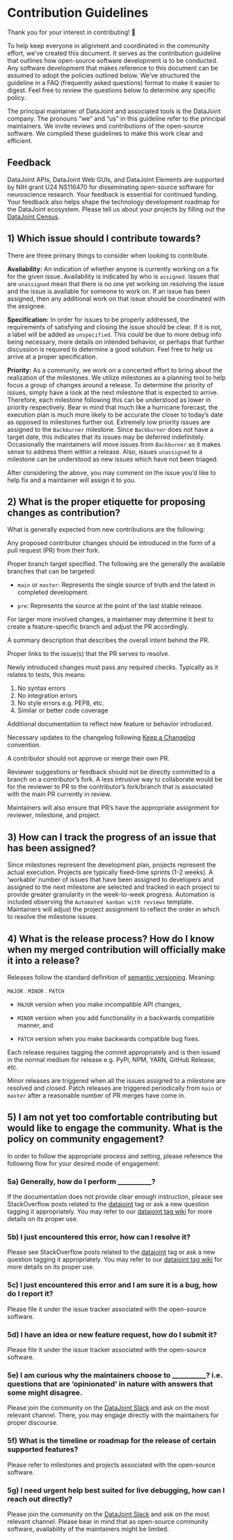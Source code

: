 # Contribution Guidelines

Thank you for your interest in contributing! 🤝

To help keep everyone in alignment and coordinated in the community effort, we’ve created this document. It serves as the contribution guideline that outlines how open-source software development is to be conducted. Any software development that makes reference to this document can be assumed to adopt the policies outlined below. We’ve structured the guideline in a FAQ (frequently asked questions) format to make it easier to digest. Feel free to review the questions below to determine any specific policy.

The principal maintainer of DataJoint and associated tools is the DataJoint company. The pronouns “we” and “us” in this guideline refer to the principal maintainers. We invite reviews and contributions of the open-source software. We compiled these guidelines to make this work clear and efficient.

## Feedback

DataJoint APIs, DataJoint Web GUIs, and DataJoint Elements are supported by NIH grant U24 NS116470 for disseminating open-source software for neuroscience research. Your feedback is essential for continued funding. Your feedback also helps shape the technology development roadmap for the DataJoint ecosystem. Please tell us about your projects by filling out the [DataJoint Census](https://community.datajoint.io).

## 1) Which issue should I contribute towards?

There are three primary things to consider when looking to contribute.

**Availability:** An indication of whether anyone is currently working on a fix for the given issue. Availability is indicated by who is `assigned`. Issues that are `unassigned` mean that there is no one yet working on resolving the issue and the issue is available for someone to work on. If an issue has been assigned, then any additional work on that issue should be coordinated with the assignee.

**Specification:** In order for issues to be properly addressed, the requirements of satisfying and closing the issue should be clear. If it is not, a label will be added as `unspecified`. This could be due to more debug info being necessary, more details on intended behavior, or perhaps that further discussion is required to determine a good solution. Feel free to help us arrive at a proper specification.

**Priority:** As a community, we work on a concerted effort to bring about the realization of the milestones. We utilize milestones as a planning tool to help focus a group of changes around a release. To determine the priority of issues, simply have a look at the next milestone that is expected to arrive. Therefore, each milestone following this can be understood as lower in priority respectively. Bear in mind that much like a hurricane forecast, the execution plan is much more likely to be accurate the closer to today’s date as opposed to milestones further out. Extremely low priority issues are assigned to the `Backburner` milestone. Since `Backburner` does not have a target date, this indicates that its issues may be deferred indefinitely. Occasionally the maintainers will move issues from `Backburner` as it makes sense to address them within a release. Also, issues `unassigned` to a milestone can be understood as new issues which have not been triaged.

After considering the above, you may comment on the issue you’d like to help fix and a maintainer will assign it to you.

## 2) What is the proper etiquette for proposing changes as contribution?

What is generally expected from new contributions are the following:

Any proposed contributor changes should be introduced in the form of a pull request (PR) from their fork.

Proper branch target specified. The following are the generally the available branches that can be targeted:

- `main` or `master`: Represents the single source of truth and the latest in completed development.

- `pre`: Represents the source at the point of the last stable release.

For larger more involved changes, a maintainer may determine it best to create a feature-specific branch and adjust the PR accordingly.

A summary description that describes the overall intent behind the PR.

Proper links to the issue(s) that the PR serves to resolve.

Newly introduced changes must pass any required checks. Typically as it relates to tests, this means:

1. No syntax errors
1. No integration errors
1. No style errors e.g. PEP8, etc.
1. Similar or better code coverage

Additional documentation to reflect new feature or behavior introduced.

Necessary updates to the changelog following [Keep a Changelog](https://keepachangelog.com/en/1.0.0/) convention.

A contributor should not approve or merge their own PR.

Reviewer suggestions or feedback should not be directly committed to a branch on a contributor’s fork. A less intrusive way to collaborate would be for the reviewer to PR to the contributor’s fork/branch that is associated with the main PR currently in review.

Maintainers will also ensure that PR’s have the appropriate assignment for reviewer, milestone, and project.

## 3) How can I track the progress of an issue that has been assigned?

Since milestones represent the development plan, projects represent the actual execution. Projects are typically fixed-time sprints (1-2 weeks). A ‘workable’ number of issues that have been assigned to developers and assigned to the next milestone are selected and tracked in each project to provide greater granularity in the week-to-week progress. Automation is included observing the `Automated kanban with reviews` template. Maintainers will adjust the project assignment to reflect the order in which to resolve the milestone issues.

## 4) What is the release process? How do I know when my merged contribution will officially make it into a release?
Releases follow the standard definition of [semantic versioning](https://semver.org/spec/v2.0.0.html). Meaning:

`MAJOR` . `MINOR` . `PATCH`

- `MAJOR` version when you make incompatible API changes,

- `MINOR` version when you add functionality in a backwards compatible manner, and

- `PATCH` version when you make backwards compatible bug fixes.

Each release requires tagging the commit appropriately and is then issued in the normal medium for release e.g. PyPi, NPM, YARN, GitHub Release, etc.

Minor releases are triggered when all the issues assigned to a milestone are resolved and closed. Patch releases are triggered periodically from `main` or `master` after a reasonable number of PR merges have come in.

## 5) I am not yet too comfortable contributing but would like to engage the community. What is the policy on community engagement?

In order to follow the appropriate process and setting, please reference the following flow for your desired mode of engagement:

### 5a) Generally, how do I perform __________?

If the documentation does not provide clear enough instruction, please see StackOverflow posts related to the [datajoint](https://stackoverflow.com/questions/tagged/datajoint) tag or ask a new question tagging it appropriately. You may refer to our [datajoint tag wiki](https://stackoverflow.com/tags/datajoint/info) for more details on its proper use.

### 5b) I just encountered this error, how can I resolve it?

Please see StackOverflow posts related to the [datajoint](https://stackoverflow.com/questions/tagged/datajoint) tag or ask a new question tagging it appropriately. You may refer to our [datajoint tag wiki](https://stackoverflow.com/tags/datajoint/info) for more details on its proper use.

### 5c) I just encountered this error and I am sure it is a bug, how do I report it?

Please file it under the issue tracker associated with the open-source software.

### 5d) I have an idea or new feature request, how do I submit it?

Please file it under the issue tracker associated with the open-source software.

### 5e) I am curious why the maintainers choose to __________? i.e. questions that are ‘opinionated’ in nature with answers that some might disagree.

Please join the community on the [DataJoint Slack](https://join.slack.com/t/datajoint/shared_invite/enQtMjkwNjQxMjI5MDk0LTQ3ZjFiZmNmNGVkYWFkYjgwYjdhNTBlZTBmMWEyZDc2NzZlYTBjOTNmYzYwOWRmOGFmN2MyYzU0OWQ0MWZiYTE) and ask on the most relevant channel. There, you may engage directly with the maintainers for proper discourse.

### 5f) What is the timeline or roadmap for the release of certain supported features?

Please refer to milestones and projects associated with the open-source software.

### 5g) I need urgent help best suited for live debugging, how can I reach out directly?

Please join the community on the [DataJoint Slack](https://join.slack.com/t/datajoint/shared_invite/enQtMjkwNjQxMjI5MDk0LTQ3ZjFiZmNmNGVkYWFkYjgwYjdhNTBlZTBmMWEyZDc2NzZlYTBjOTNmYzYwOWRmOGFmN2MyYzU0OWQ0MWZiYTE) and ask on the most relevant channel. Please bear in mind that as open-source community software, availability of the maintainers might be limited.